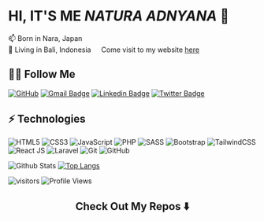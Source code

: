 # HI, IT'S ME <i>NATURA ADNYANA</i> 👋

<p> 
📫  Born in Nara, Japan <img src="https://img.icons8.com/color/48/000000/japan-circular.png" width="13"/>
<br>
📌  Living in Bali, Indonesia <img src="https://img.icons8.com/color/48/000000/indonesia-circular.png" width="13"/>
    Come visit to my website <a target="_blank" rel="noreferrer noopener" href="https://naturaadnyana.com">here</a>
</p>


## 🤝🏻 Follow Me

[![GitHub](https://img.shields.io/badge/-GitHub-181717?style=flat-square&logo=github&logoColor=white&link=https://github.com/NaturaAdnyana)](https://github.com/NaturaAdnyana/)
[![Gmail Badge](https://img.shields.io/badge/-natura538@gmail.com-c14438?style=flat-square&logo=Gmail&logoColor=white&link=mailto:natura538@gmail.com)](mailto:natura538@gmail.com)
[![Linkedin Badge](https://img.shields.io/badge/-Natura-blue?style=flat-square&logo=Linkedin&logoColor=white&link=https://https://www.linkedin.com/in/natura-adnyana/)](https://www.linkedin.com/in/natura-adnyana/)
[![Twitter Badge](https://img.shields.io/badge/-@Natkun_-00acee?style=flat&logo=Twitter&logoColor=white)](https://twitter.com/intent/follow?screen_name=Natkun_ "Follow on Twitter")


## ⚡ Technologies

![HTML5](https://img.shields.io/badge/-HTML5-black?style=flat-square&logo=html5)
![CSS3](https://img.shields.io/badge/-CSS3-black?style=flat-square&logo=css3&logoColor=blue)
![JavaScript](https://img.shields.io/badge/-JavaScript-black?style=flat-square&logo=javascript)
![PHP](https://img.shields.io/badge/-PHP-black?style=flat-square&logo=php)
![SASS](https://img.shields.io/badge/-Sass-black?style=flat-square&logo=sass)
![Bootstrap](https://img.shields.io/badge/-Bootstrap-black?style=flat-square&logo=bootstrap)
![TailwindCSS](https://img.shields.io/badge/-TailwindCSS-black?style=flat-square&logo=tailwindcss)
![React JS](https://img.shields.io/badge/-React-black?style=flat-square&logo=react)
![Laravel](https://img.shields.io/badge/-Laravel-black?style=flat-square&logo=laravel)
![Git](https://img.shields.io/badge/-Git-black?style=flat-square&logo=git)
![GitHub](https://img.shields.io/badge/-GitHub-black?style=flat-square&logo=github)

![Github Stats](https://github-readme-stats.vercel.app/api?username=NaturaAdnyana&count_private=true&show_icons=true)
[![Top Langs](https://github-readme-stats.vercel.app/api/top-langs/?username=NaturaAdnyana&layout=compact)](https://github.com/anuraghazra/github-readme-stats)

![visitors](https://visitor-badge.glitch.me/badge?page_id=Natkunn)
![Profile Views](http://img.shields.io/badge/Profile%20Views-160-blue)

<h2  align="center">Check Out My Repos ⬇️</h2>
